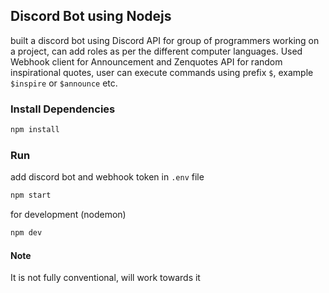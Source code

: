 ## Discord Bot using Nodejs
built a discord bot using Discord API for group of programmers working on a project, can add roles as per the different computer languages. Used Webhook client for Announcement and Zenquotes API for random inspirational quotes, user can execute commands using prefix `$`, example `$inspire` or `$announce` etc. 

### Install Dependencies
```bash
npm install
```
### Run 
add discord bot and webhook token in `.env` file 
```bash
npm start
```
for development (nodemon)
```bash
npm dev
```

#### Note
It is not fully conventional, will work towards it
